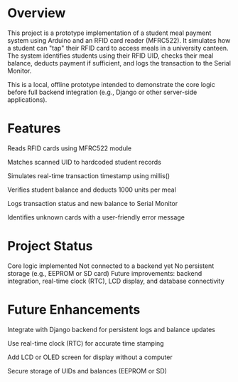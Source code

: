 # Overview
This project is a prototype implementation of a student meal payment system using Arduino and an RFID card reader (MFRC522). It simulates how a student can "tap" their RFID card to access meals in a university canteen. The system identifies students using their RFID UID, checks their meal balance, deducts payment if sufficient, and logs the transaction to the Serial Monitor.

This is a local, offline prototype intended to demonstrate the core logic before full backend integration (e.g., Django or other server-side applications).

# Features
Reads RFID cards using MFRC522 module

Matches scanned UID to hardcoded student records

Simulates real-time transaction timestamp using millis()

Verifies student balance and deducts 1000 units per meal

Logs transaction status and new balance to Serial Monitor

Identifies unknown cards with a user-friendly error message

# Project Status
 Core logic implemented
 Not connected to a backend yet
 No persistent storage (e.g., EEPROM or SD card)
 Future improvements: backend integration, real-time clock (RTC), LCD display, and database connectivity

# Future Enhancements
Integrate with Django backend for persistent logs and balance updates

Use real-time clock (RTC) for accurate time stamping

Add LCD or OLED screen for display without a computer

Secure storage of UIDs and balances (EEPROM or SD)

